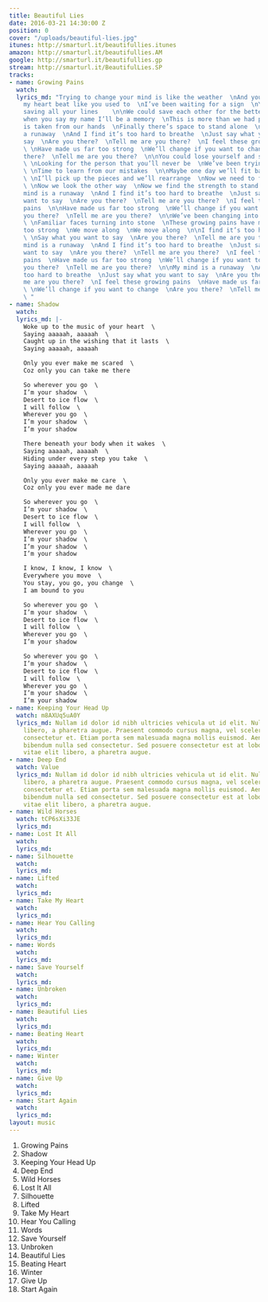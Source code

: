 ```yaml
---
title: Beautiful Lies
date: 2016-03-21 14:30:00 Z
position: 0
cover: "/uploads/beautiful-lies.jpg"
itunes: http://smarturl.it/beautifullies.itunes
amazon: http://smarturl.it/beautifullies.AM
google: http://smarturl.it/beautifullies.gp
stream: http://smarturl.it/BeautifulLies.SP
tracks:
- name: Growing Pains
  watch: 
  lyrics_md: "Trying to change your mind is like the weather  \nAnd you don’t make
    my heart beat like you used to  \nI’ve been waiting for a sign  \nYou’ve been
    saving all your lines    \n\nWe could save each other for the better    \nAnd
    when you say my name I’ll be a memory  \nThis is more than we had planned  \nChoice
    is taken from our hands  \nFinally there’s space to stand alone  \n\nMy mind is
    a runaway  \nAnd I find it’s too hard to breathe  \nJust say what you want to
    say  \nAre you there?  \nTell me are you there?  \nI feel these growing pains
    \ \nHave made us far too strong  \nWe’ll change if you want to change  \nAre you
    there?  \nTell me are you there?  \n\nYou could lose yourself and search forever
    \ \nLooking for the person that you’ll never be  \nWe’ve been trying to compensate
    \ \nTime to learn from our mistakes  \n\nMaybe one day we’ll fit back together
    \ \nI’ll pick up the pieces and we’ll rearrange  \nNow we need to follow fate
    \ \nNow we look the other way  \nNow we find the strength to stand alone\n\nMy
    mind is a runaway  \nAnd I find it’s too hard to breathe  \nJust say what you
    want to say  \nAre you there?  \nTell me are you there?  \nI feel these growing
    pains  \n\nHave made us far too strong  \nWe’ll change if you want to change  \nAre
    you there?  \nTell me are you there?  \n\nWe’ve been changing into something more
    \ \nFamiliar faces turning into stone  \nThese growing pains have made us far
    too strong  \nWe move along  \nWe move along  \n\nI find it’s too hard to breathe
    \ \nSay what you want to say  \nAre you there?  \nTell me are you there?  \n\nMy
    mind is a runaway  \nAnd I find it’s too hard to breathe  \nJust say what you
    want to say  \nAre you there?  \nTell me are you there?  \nI feel these growing
    pains  \nHave made us far too strong  \nWe’ll change if you want to change  \nAre
    you there?  \nTell me are you there?  \n\nMy mind is a runaway  \nAnd I find it’s
    too hard to breathe  \nJust say what you want to say  \nAre you there?  \nTell
    me are you there?  \nI feel these growing pains  \nHave made us far too strong
    \ \nWe’ll change if you want to change  \nAre you there?  \nTell me are you there?
    \ "
- name: Shadow
  watch: 
  lyrics_md: |-
    Woke up to the music of your heart  \
    Saying aaaaah, aaaaah  \
    Caught up in the wishing that it lasts  \
    Saying aaaaah, aaaaah

    Only you ever make me scared  \
    Coz only you can take me there

    So wherever you go  \
    I’m your shadow  \
    Desert to ice flow  \
    I will follow  \
    Wherever you go  \
    I’m your shadow  \
    I’m your shadow

    There beneath your body when it wakes  \
    Saying aaaaah, aaaaah  \
    Hiding under every step you take  \
    Saying aaaaah, aaaaah

    Only you ever make me care  \
    Coz only you ever made me dare

    So wherever you go  \
    I’m your shadow  \
    Desert to ice flow  \
    I will follow  \
    Wherever you go  \
    I’m your shadow  \
    I’m your shadow  \
    I’m your shadow

    I know, I know, I know  \
    Everywhere you move  \
    You stay, you go, you change  \
    I am bound to you

    So wherever you go  \
    I’m your shadow  \
    Desert to ice flow  \
    I will follow  \
    Wherever you go  \
    I’m your shadow

    So wherever you go  \
    I’m your shadow  \
    Desert to ice flow  \
    I will follow  \
    Wherever you go  \
    I’m your shadow  \
    I’m your shadow
- name: Keeping Your Head Up
  watch: m8AXUq5uA0Y
  lyrics_md: Nullam id dolor id nibh ultricies vehicula ut id elit. Nulla vitae elit
    libero, a pharetra augue. Praesent commodo cursus magna, vel scelerisque nisl
    consectetur et. Etiam porta sem malesuada magna mollis euismod. Aenean lacinia
    bibendum nulla sed consectetur. Sed posuere consectetur est at lobortis. Nulla
    vitae elit libero, a pharetra augue.
- name: Deep End
  watch: Value
  lyrics_md: Nullam id dolor id nibh ultricies vehicula ut id elit. Nulla vitae elit
    libero, a pharetra augue. Praesent commodo cursus magna, vel scelerisque nisl
    consectetur et. Etiam porta sem malesuada magna mollis euismod. Aenean lacinia
    bibendum nulla sed consectetur. Sed posuere consectetur est at lobortis. Nulla
    vitae elit libero, a pharetra augue.
- name: Wild Horses
  watch: tCP6sXi33JE
  lyrics_md: 
- name: Lost It All
  watch: 
  lyrics_md: 
- name: Silhouette
  watch: 
  lyrics_md: 
- name: Lifted
  watch: 
  lyrics_md: 
- name: Take My Heart
  watch: 
  lyrics_md: 
- name: Hear You Calling
  watch: 
  lyrics_md: 
- name: Words
  watch: 
  lyrics_md: 
- name: Save Yourself
  watch: 
  lyrics_md: 
- name: Unbroken
  watch: 
  lyrics_md: 
- name: Beautiful Lies
  watch: 
  lyrics_md: 
- name: Beating Heart
  watch: 
  lyrics_md: 
- name: Winter
  watch: 
  lyrics_md: 
- name: Give Up
  watch: 
  lyrics_md: 
- name: Start Again
  watch: 
  lyrics_md: 
layout: music
---
```


1. Growing Pains  
1. Shadow  
1. Keeping Your Head Up  
1. Deep End    
1. Wild Horses     
1. Lost It All     
1. Silhouette      
1. Lifted     
1. Take My Heart      
1. Hear You Calling    
1. Words     
1. Save Yourself      
1. Unbroken    
1. Beautiful Lies    
1. Beating Heart    
1. Winter    
1. Give Up    
1. Start Again     